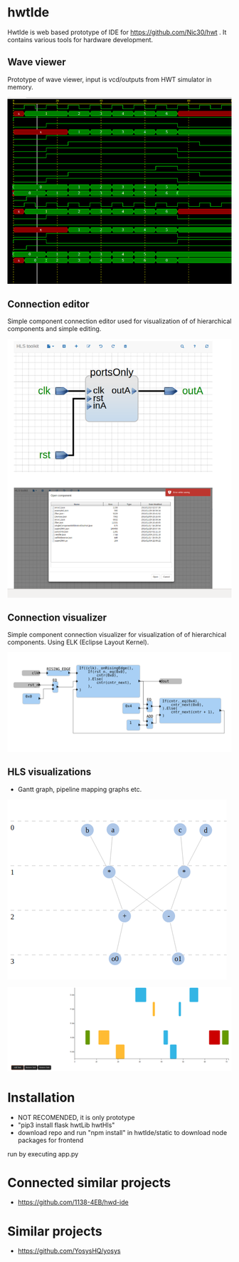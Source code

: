 # hwtIde


HwtIde is web based prototype of IDE for https://github.com/Nic30/hwt .
It contains various tools for hardware development.


## Wave viewer
Prototype of wave viewer, input is vcd/outputs from HWT simulator in memory.

![Wave viewer](/doc/wave.png)

## Connection editor
Simple component connection editor used for visualization of of hierarchical components and simple editing.

![Connections viewer](/doc/connections.png)

## Connection visualizer
Simple component connection visualizer for visualization of of hierarchical components. Using ELK (Eclipse Layout Kernel).

![Connections viewer](/doc/connections_elk.png)


## HLS visualizations
* Gantt graph, pipeline mapping graphs etc.

![pepeline_graph](/doc/pipeline_graph.png)

![gantt](/doc/gantt.png)


# Installation
* NOT RECOMENDED, it is only prototype
* "pip3 install flask hwtLib hwtHls"
* download repo and run "npm install" in  hwtIde/static to download node packages for frontend

run by executing app.py


# Connected similar projects
* https://github.com/1138-4EB/hwd-ide

# Similar projects
* https://github.com/YosysHQ/yosys
